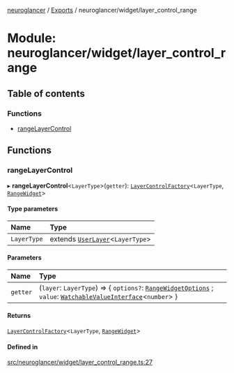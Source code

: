 [neuroglancer](../README.md) / [Exports](../modules.md) / neuroglancer/widget/layer\_control\_range

# Module: neuroglancer/widget/layer\_control\_range

## Table of contents

### Functions

- [rangeLayerControl](neuroglancer_widget_layer_control_range.md#rangelayercontrol)

## Functions

### rangeLayerControl

▸ **rangeLayerControl**<`LayerType`\>(`getter`): [`LayerControlFactory`](../interfaces/neuroglancer_widget_layer_control.LayerControlFactory.md)<`LayerType`, [`RangeWidget`](../classes/neuroglancer_widget_range.RangeWidget.md)\>

#### Type parameters

| Name | Type |
| :------ | :------ |
| `LayerType` | extends [`UserLayer`](../classes/neuroglancer_layer.UserLayer.md)<`LayerType`\> |

#### Parameters

| Name | Type |
| :------ | :------ |
| `getter` | (`layer`: `LayerType`) => { `options?`: [`RangeWidgetOptions`](../interfaces/neuroglancer_widget_range.RangeWidgetOptions.md) ; `value`: [`WatchableValueInterface`](../interfaces/neuroglancer_trackable_value.WatchableValueInterface.md)<`number`\>  } |

#### Returns

[`LayerControlFactory`](../interfaces/neuroglancer_widget_layer_control.LayerControlFactory.md)<`LayerType`, [`RangeWidget`](../classes/neuroglancer_widget_range.RangeWidget.md)\>

#### Defined in

[src/neuroglancer/widget/layer_control_range.ts:27](https://github.com/ActiveBrainAtlas2/neuroglancer/blob/034b457d/src/neuroglancer/widget/layer_control_range.ts#L27)
